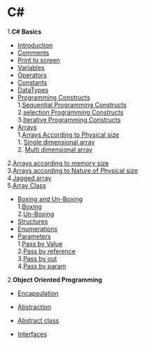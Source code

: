 # **C#**
1.**C# Basics**
 - [Introduction](https://github.com/shashikirankantheti/C-sharp/blob/master/Introduction)
 - [Comments](https://github.com/shashikirankantheti/C-sharp/blob/master/Comments)
 - [Print to screen](https://github.com/shashikirankantheti/C-sharp/blob/master/Print%20to%20screen)
 - [Variables](https://github.com/shashikirankantheti/C-sharp/blob/master/Variables)
 - [Operators](https://github.com/shashikirankantheti/C-sharp/blob/master/Operators)
 - [Constants](https://github.com/shashikirankantheti/C-sharp/blob/master/Constants)
 - [DataTypes](https://github.com/shashikirankantheti/C-sharp/blob/master/Data%20Types)
 - [Programming Constructs](https://github.com/shashikirankantheti/C-sharp/blob/master/programming%20constructs) <br>
   1.[Sequential Programming Constructs](https://github.com/shashikirankantheti/C-sharp/blob/master/Sequential%20Programming%20Constructs)<br>
   2.[selection Programming Constructs](https://github.com/shashikirankantheti/C-sharp/blob/master/Selective%20Programming%20constructs)<br>
   3.[Iterative Programming Constructs](https://github.com/shashikirankantheti/C-sharp/blob/master/Iterative%20Programming%20Constructs)<br>
 - [Arrays](https://github.com/shashikirankantheti/C-sharp/blob/master/Arrays)<br>
   1.[Arrays According to Physical size](https://github.com/shashikirankantheti/C-sharp/blob/master/Arrays%20According%20to%20Physical%20Size)<br>
       1. [Single dimensional array](https://github.com/shashikirankantheti/C-sharp/blob/master/Single%20Dimensional%20Arrays)<br>
       2. [Multi dimensional array](https://github.com/shashikirankantheti/C-sharp/blob/master/Multi-dimensional%20Arrays)<br>
   
  2.[Arrays according to memory size](https://github.com/shashikirankantheti/C-sharp/blob/master/Arrays%20According%20to%20memory%20Size)<br>
  3.[Arrays according to Nature of Physical size](https://github.com/shashikirankantheti/C-sharp/blob/master/Arrays%20According%20to%20Nature%20of%20physical%20%20Size)<br>
  4.[Jagged array](https://github.com/shashikirankantheti/C-sharp/blob/master/Jagged%20Arrays)<br>
  5.[Array Class](https://github.com/shashikirankantheti/C-sharp/blob/master/Array%20Class)<br>
 - [Boxing and Un-Boxing](https://github.com/shashikirankantheti/C-sharp/blob/master/Boxing%20and%20UN-Boxing)<br>
   1.[Boxing](https://github.com/shashikirankantheti/C-sharp/blob/master/Boxing)<br>
   2.[Un-Boxing](https://github.com/shashikirankantheti/C-sharp/blob/master/UN-Boxing)<br>
 - [Structures](https://github.com/shashikirankantheti/C-sharp/blob/master/Structures)<br>
 - [Enumerations](https://github.com/shashikirankantheti/C-sharp/blob/master/Enumerations)<br>
 - [Parameters](https://github.com/shashikirankantheti/C-sharp/blob/master/parameters)<br>
   1.[Pass by Value](https://github.com/shashikirankantheti/C-sharp/blob/master/Pass%20by%20value%20Parameter)<br>
   2.[Pass by reference](https://github.com/shashikirankantheti/C-sharp/blob/master/Pass%20by%20reference%20parameter)<br>
   3.[Pass by out](https://github.com/shashikirankantheti/C-sharp/blob/master/Pass%20by%20out%20parameter)<br>
   4.[Pass by param](https://github.com/shashikirankantheti/C-sharp/blob/master/Pass%20by%20param%20Parameter)<br>
   
   
2.**Object Oriented Programming**<br>
 - [Encapsulation](https://github.com/shashikirankantheti/C-sharp/blob/master/Encapsulation)
 - [Abstraction]()
   
   
   
 - [Abstract class](https://github.com/shashikirankantheti/C-sharp/blob/master/Abstract%20Class)
 - [Interfaces](https://github.com/shashikirankantheti/C-sharp/blob/master/Interfaces)
